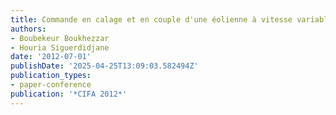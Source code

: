 ```yaml
---
title: Commande en calage et en couple d'une éolienne à vitesse variable
authors:
- Boubekeur Boukhezzar
- Houria Siguerdidjane
date: '2012-07-01'
publishDate: '2025-04-25T13:09:03.582494Z'
publication_types:
- paper-conference
publication: '*CIFA 2012*'
---
```

